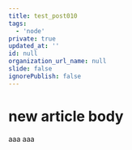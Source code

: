 ```yaml
---
title: test_post010
tags:
  - 'node'
private: true
updated_at: ''
id: null
organization_url_name: null
slide: false
ignorePublish: false
---
```

# new article body
aaa
aaa